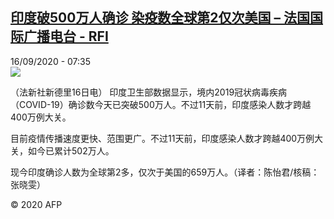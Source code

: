 <!--1600239255000-->
[印度破500万人确诊 染疫数全球第2仅次美国 – 法国国际广播电台 - RFI](http://www.rfi.fr//cn/contenu/20200916-%E5%8D%B0%E5%BA%A6%E7%A0%B4500%E4%B8%87%E4%BA%BA%E7%A1%AE%E8%AF%8A-%E6%9F%93%E7%96%AB%E6%95%B0%E5%85%A8%E7%90%83%E7%AC%AC2%E4%BB%85%E6%AC%A1%E7%BE%8E%E5%9B%BD)
------

<div>16/09/2020 - 07:35</div><img src="https://s.rfi.fr/media/display/294fb740-f7e2-11ea-acd7-005056bff430/w:310/p:16x9/int0005b.200916133502.jpg"><div class="t-content__body u-clearfix"><p>（法新社新德里16日电）    印度卫生部数据显示，境内2019冠状病毒疾病（COVID-19）确诊数今天已突破500万人。不过11天前，印度感染人数才跨越400万例大关。</p><p>    目前疫情传播速度更快、范围更广。不过11天前，印度感染人数才跨越400万例大关，如今已累计502万人。</p><p>    现今印度确诊人数为全球第2多，仅次于美国的659万人。（译者：陈怡君/核稿：张晓雯）</p><p class="t-copyright">© 2020 AFP</p>        </div>
